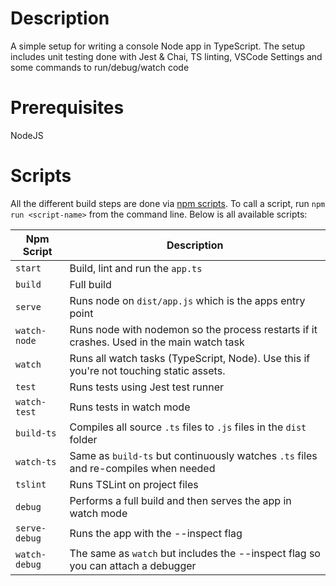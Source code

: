 # Description
A simple setup for writing a console Node app in TypeScript. The setup includes unit testing done with Jest & Chai, TS linting, VSCode Settings and some commands to run/debug/watch code

# Prerequisites
NodeJS

# Scripts
All the different build steps are done via [npm scripts](https://docs.npmjs.com/misc/scripts). To call a script, run `npm run <script-name>` from the command line. Below is all available scripts:

| Npm Script                | Description                                                                                       |
| ------------------------- | ------------------------------------------------------------------------------------------------- |
| `start`                   | Build, lint and run the `app.ts`                                                                  |
| `build`                   | Full build                                                                                        |
| `serve`                   | Runs node on `dist/app.js` which is the apps entry point                                          |
| `watch-node`              | Runs node with nodemon so the process restarts if it crashes. Used in the main watch task         |
| `watch`                   | Runs all watch tasks (TypeScript, Node). Use this if you're not touching static assets.           |
| `test`                    | Runs tests using Jest test runner                                                                 |
| `watch-test`              | Runs tests in watch mode                                                                          |
| `build-ts`                | Compiles all source `.ts` files to `.js` files in the `dist` folder                               |
| `watch-ts`                | Same as `build-ts` but continuously watches `.ts` files and re-compiles when needed               |
| `tslint`                  | Runs TSLint on project files                                                                      |
| `debug`                   | Performs a full build and then serves the app in watch mode                                       |
| `serve-debug`             | Runs the app with the --inspect flag                                                              |
| `watch-debug`             | The same as `watch` but includes the --inspect flag so you can attach a debugger                  |